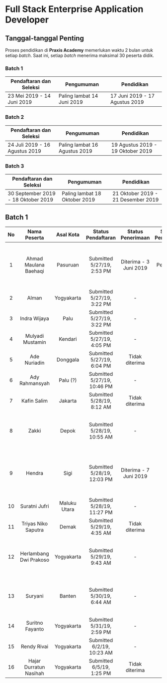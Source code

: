 # Full Stack Enterprise Application Developer

## Tanggal-tanggal Penting

Proses pendidikan di **Praxis Academy** memerlukan waktu 2 bulan untuk setiap *batch*. Saat ini,
setiap *batch* menerima maksimal 30 peserta didik.

### Batch 1

Pendaftaran dan Seleksi | Pengumuman | Pendidikan
--- | --- | ---
23 Mei 2019 - 14 Juni 2019  | Paling lambat 14 Juni 2019 | 17 Juni 2019 - 17 Agustus 2019

### Batch 2

Pendaftaran dan Seleksi | Pengumuman | Pendidikan
--- | --- | ---
24 Juli 2019 - 16 Agustus 2019  | Paling lambat 16 Agustus 2019 | 19 Agustus 2019 - 19 Oktober 2019

### Batch 3

Pendaftaran dan Seleksi | Pengumuman | Pendidikan
--- | --- | ---
30 September 2019 - 18 Oktober 2019| Paling lambat 18 Oktober 2019 | 21 Oktober 2019 - 21 Desember 2019

## Batch 1

| No | Nama Peserta | Asal Kota | Status Pendaftaran | Status Penerimaan | Status Pendidikan | Keterangan |
|:--:|:------------:|:---------:|:------------------:|:-----------------:|:-----------------:|:----------:|
| 1  | Ahmad Maulana Baehaqi | Pasuruan | Submitted 5/27/19, 2:53 PM | Diterima - 3 Juni 2019 | Persiapan | Jadwal interview: 1 Juni 2019, jam 09:00 WIB - WA / Google Hangout |
| 2  | Alman | Yogyakarta | Submitted 5/27/19, 3:22 PM | - | - | Penentuan jadwal interview |
| 3  | Indra Wijaya | Palu | Submitted 5/27/19, 3:22 PM | - | - | Penentuan jadwal interview |
| 4  | Mulyadi Mustamin | Kendari | Submitted 5/27/19, 4:05 PM | - | - | Penentuan jadwal interview |
| 5  | Ade Nuriadin | Donggala | Submitted 5/27/19, 6:04 PM | Tidak diterima | - | Usia tidak memenuhi syarat |
| 6  | Ady Rahmansyah | Palu (?) | Submitted 5/27/19, 10:46 PM | - | - | Penentuan jadwal interview |
| 7  | Kafin Salim | Jakarta | Submitted 5/28/19, 8:12 AM | Tidak diterima | - | Pembatalan oleh calon peserta |
| 8  | Zakki | Depok | Submitted 5/28/19, 10:55 AM | - | - | Jadwal interview: 7 Juni 2019, jam 20:00 WIB - WhatsApp |
| 9  | Hendra | Sigi | Submitted 5/28/19, 12:03 PM | Diterima - 7 Juni 2019 | - | Jadwal interview: 3 Juni 2019, jam 10 WITA - Google Hangout |
| 10  | Suratni Jufri | Maluku Utara | Submitted 5/28/19, 11:27 PM | - | - | Penentuan jadwal interview |
| 11  | Triyas Niko Saputra | Demak | Submitted 5/29/19, 4:35 AM | Tidak diterima | - | Usia tidak memenuhi syarat |
| 12  | Herlambang Dwi Prakoso | Yogyakarta | Submitted 5/29/19, 9:43 AM | - | - | Jadwal interview: 3 Juni 2019, jam 15:30 WIB, WhatsApp |
| 13  | Suryani | Banten | Submitted 5/30/19, 6:44 AM | - | - | Jadwal interview: 8 Juni 2019, jam 21:00 WIB - WhatsApp |
| 14  | Suritno Fayanto | Yogyakarta | Submitted 5/31/19, 2:59 PM | - | - | Penentuan jadwal interview |
| 15  | Rendy Rivai | Yogyakarta | Submitted 6/2/19, 10:23 AM | - | - | Penentuan jadwal interview |
| 16  | Hajar Durratun Nasihah | Yogyakarta | Submitted 6/5/19, 1:25 PM | Tidak diterima| - | Usia tidak memenuhi syarat |
